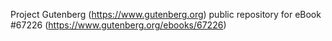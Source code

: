 Project Gutenberg (https://www.gutenberg.org) public repository for
eBook #67226 (https://www.gutenberg.org/ebooks/67226)
